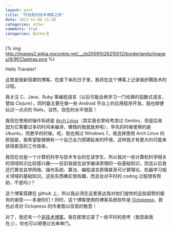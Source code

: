 ```yaml
---
layout: post
title: "开始我的技术博客之旅"
date: 2012-12-08 21:20
categories: other
comments: true
categories: [other]
---
```


{% img http://images2.wikia.nocookie.net/__cb20091026215012/borderlands/images/9/9f/Claptrap.png %}

Hello Traveler!

这里是我新搭建的博客。在接下来的日子里，我将在这个博客上记录我折腾技术的过程。

我关注 C、Java、Ruby 等编程语言（以后可能会再学习一门经典的函数式语言，譬如 Clojure），同时最主要在做一些 Android 平台上的应用程序开发。我也顺便玩过一点点的 Rails，当然，现在的水平很菜！

我现在使用的操作系统是 [Arch Linux](https://www.archlinux.org/)（其实我也曾经考虑过 Gentoo，但是后来因为它需要过多的时间来编译，懒惰的我就放弃啦），早先的时候使用的是 Ubuntu，而更早的时候，呃，我也用过 Windows 7。我选择使用 Arch Linux 的原因是，我希望能够拥有一个自己全力搭建起来的环境，这样我才有更大的可能来获得更高的工作效率。

我现在也是一个计算机科学与技术专业的在读学生，所以我对一些计算机科学相关的领域知识比较感兴趣——目前我就在自学编译原理的一些基础知识，而且以后我还打算去自学网络、操作系统、算法、编程语言原理甚至可计算理论、机器学习相关领域的基础知识。这些东西确实很有趣，而且会对平时的 coding 过程很有帮助，不是吗:)？

这个博客搭建在 github 上，所以我必须在这里表达我对他们提供的这些超赞的服务的谢意——多谢你们！同时，这个博客使用的博客系统软件是 [Octopress](http://octopress.org)，我也必须对 Octopress 的作者致以崇高的敬意！

对了，我还有一个[非技术博客](http://winiex.info)，我在那里记录了一些平时的思考（我思故我在:)），你也可以顺便过去串串门。
